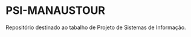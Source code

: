 PSI-MANAUSTOUR
==============

Repositório destinado ao tabalho de Projeto de Sistemas de Informação.
